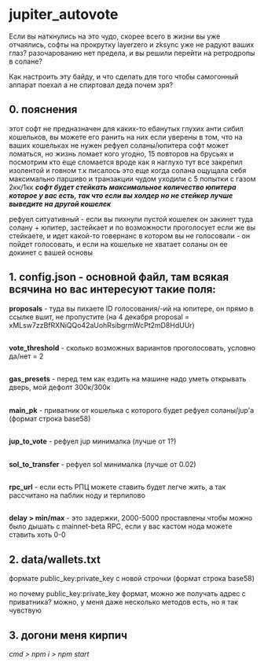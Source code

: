# jupiter_autovote
Если вы наткнулись на это чудо, скорее всего в жизни вы уже отчаялись, софты на прокрутку layerzero и zksync уже не радуют ваших глаз?
разочарованию нет предела, и вы решили перейти на ретродропы в солане?

Как настроить эту байду, и что сделать для того чтобы самогонный аппарат поехал а не спиртовал деда почем зря?

## 0. пояснения
этот софт не предназначен для каких-то ебанутых глухих анти сибил кошельков, вы можете его ранить на них если уверены в том, что на ваших кошельках не нужен рефуел соланы/юпитера
софт может ломаться, но жизнь ломает кого угодно, 15 повторов на брусьях и посмотрим кто еще сломается
вроде как я наглухо тут все закрепил изолентой и говном т.к писалось это еще когда солана ощущала себя максимально паршиво и транзакции чудом уходили с 5 попытки с газом 2кк/1кк
***софт будет стейкать максимальное количество юпитера которое у вас есть, так что если вы холдер но не стейкер лучше выведите на другой кошелек***

рефуел ситуативный - если вы пихнули пустой кошелек он закинет туда солану + юпитер, застейкает и по возможности проголосует
если же вы стейкаете, и идет какой-то говернанс в котором вы не голосовали - он пойдет голосовать, и если на кошельке не хватает соланы он ее докинет с вашей основы

## 1. config.json - основной файл, там всякая всячина но вас интересуют такие поля:
**proposals** - туда вы пихаете ID голосования/-ий на юпитере, он прямо в ссылке вшит, не пропустите (на 4 декабря proposal = xMLsw7zzBfRXNiQQo42aUohRsibgrmWcPt2mD8HdUUr)
##
**vote_threshold** - сколько возможных вариантов проголосовать, условно да/нет = 2
##
**gas_presets** - перед тем как ездить на машине надо уметь открывать дверь, мой дефолт 300к/300к
##
**main_pk** - приватник от кошелька с которого будет рефуел соланы/jup'a (формат строка base58)
##

**jup_to_vote** - рефуел jup минималка (лучше от 1?)
##
**sol_to_transfer** - рефуел sol минималка (лучше от 0.02)
##

**rpc_url** - если есть РПЦ можете ставить будет легче жить, а так рассчитано на паблик ноду и терпилово
##
**delay > min/max** - это задержки, 2000-5000 проставлены чтобы можно было дышать с mainnet-beta RPC, если у вас кастом нода можете ставить хоть 0-0
##

## 2. data/wallets.txt
формате public_key:private_key с новой строчки (формат строка base58)

но почему public_key:private_key формат, можно же получать адрес с приватника?
можно, у меня даже несколько методов есть, но я так чувствую

## 3. догони меня кирпич
*cmd > npm i > npm start*
